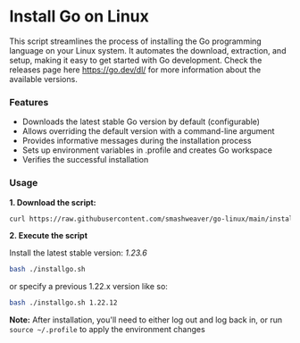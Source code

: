 # Install Go on Linux

This script streamlines the process of installing the Go programming language on your Linux system. It automates the download, extraction, and setup, making it easy to get started with Go development. Check the releases page here https://go.dev/dl/ for more information about the available versions.

### Features

- Downloads the latest stable Go version by default (configurable)
- Allows overriding the default version with a command-line argument
- Provides informative messages during the installation process
- Sets up environment variables in .profile and creates Go workspace
- Verifies the successful installation

### Usage

**1. Download the script:**

```bash
curl https://raw.githubusercontent.com/smashweaver/go-linux/main/install.sh > installgo.sh
```

**2. Execute the script**

Install the latest stable version: _1.23.6_

```bash
bash ./installgo.sh
```

or specify a previous 1.22.x version like so:

```bash
bash ./installgo.sh 1.22.12
```

**Note:** After installation, you'll need to either log out and log back in, or run `source ~/.profile` to apply the environment changes
